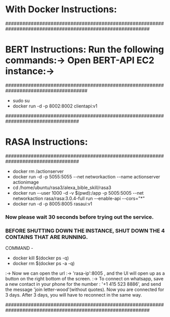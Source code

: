 # With Docker Instructions:
###########################################################################################################

# BERT Instructions: Run the following commands:-> Open BERT-API EC2 instance:->
#####################################################################################
* sudo su  
* docker run -d -p 8002:8002 clientapi:v1

##################################################################################
# RASA Instructions:
##################################################################################
* docker rm /actionserver 
* docker run -d -p 5055:5055 --net networkaction --name actionserver actionimage 
* cd /home/ubuntu/rasa3/alexa_bible_skill/rasa3
* docker run --user 1000 -d -v $(pwd):/app -p 5005:5005 --net networkaction rasa/rasa:3.0.4-full run --enable-api --cors="*"
* docker run -d -p 8005:8005 rasaui:v1
### Now please wait 30 seconds before trying out the service.


### BEFORE SHUTTING DOWN THE INSTANCE, SHUT DOWN THE 4 CONTAINS THAT ARE RUNNING.
COMMAND - 
* docker kill $(docker ps -q) 
* docker rm $(docker ps -a -q)


:-> Now we can open the url :-> 'rasa-ip':8005 , and the UI will open up as a button on the right bottom of the screen.
:-> To connect on whatsapp, save a new contact in your phone for the number : '+1 415 523 8886', and send the message 'join letter-wood'(without quotes). Now you are connected for 3 days. After 3 days, you will have to reconnect in the same way.

###########################################################################################################
